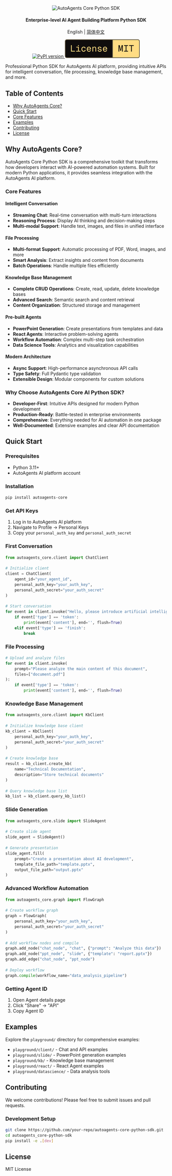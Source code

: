 <div align="center">

<img src="https://img.shields.io/badge/-autoagents_core-000000?style=for-the-badge&labelColor=faf9f6&color=faf9f6&logoColor=000000" alt="AutoAgents Core Python SDK" width="380"/>

<h4>Enterprise-level AI Agent Building Platform Python SDK</h4>

English | [简体中文](README-CN.md)



<a href="https://pypi.org/project/autoagents-core">
  <picture>
    <source media="(prefers-color-scheme: dark)" srcset="https://img.shields.io/pypi/v/autoagents-core.svg?style=for-the-badge" />
    <img alt="PyPI version" src="https://img.shields.io/pypi/v/autoagents-core.svg?style=for-the-badge" />
  </picture>
</a>
<picture>
  <source media="(prefers-color-scheme: dark)" srcset="media/dark_license.svg" />
  <img alt="License MIT" src="media/light_license.svg" />
</picture>

</div>

Professional Python SDK for AutoAgents AI platform, providing intuitive APIs for intelligent conversation, file processing, knowledge base management, and more.

## Table of Contents
- [Why AutoAgents Core?](#why-autoagents-core)
- [Quick Start](#quick-start)
- [Core Features](#core-features)
- [Examples](#examples)
- [Contributing](#contributing)
- [License](#license)

## Why AutoAgents Core?

AutoAgents Core Python SDK is a comprehensive toolkit that transforms how developers interact with AI-powered automation systems. Built for modern Python applications, it provides seamless integration with the AutoAgents AI platform.

### Core Features

#### Intelligent Conversation
- **Streaming Chat**: Real-time conversation with multi-turn interactions
- **Reasoning Process**: Display AI thinking and decision-making steps
- **Multi-modal Support**: Handle text, images, and files in unified interface

#### File Processing
- **Multi-format Support**: Automatic processing of PDF, Word, images, and more
- **Smart Analysis**: Extract insights and content from documents
- **Batch Operations**: Handle multiple files efficiently

#### Knowledge Base Management
- **Complete CRUD Operations**: Create, read, update, delete knowledge bases
- **Advanced Search**: Semantic search and content retrieval
- **Content Organization**: Structured storage and management

#### Pre-built Agents
- **PowerPoint Generation**: Create presentations from templates and data
- **React Agents**: Interactive problem-solving agents
- **Workflow Automation**: Complex multi-step task orchestration
- **Data Science Tools**: Analytics and visualization capabilities

#### Modern Architecture
- **Async Support**: High-performance asynchronous API calls
- **Type Safety**: Full Pydantic type validation
- **Extensible Design**: Modular components for custom solutions

### Why Choose AutoAgents Core AI Python SDK?

- **Developer-First**: Intuitive APIs designed for modern Python development
- **Production-Ready**: Battle-tested in enterprise environments
- **Comprehensive**: Everything needed for AI automation in one package
- **Well-Documented**: Extensive examples and clear API documentation

## Quick Start

### Prerequisites
- Python 3.11+
- AutoAgents AI platform account

### Installation

```bash
pip install autoagents-core
```

### Get API Keys

1. Log in to AutoAgents AI platform
2. Navigate to Profile → Personal Keys
3. Copy your `personal_auth_key` and `personal_auth_secret`

### First Conversation

```python
from autoagents_core.client import ChatClient

# Initialize client
client = ChatClient(
    agent_id="your_agent_id",
    personal_auth_key="your_auth_key", 
    personal_auth_secret="your_auth_secret"
)

# Start conversation
for event in client.invoke("Hello, please introduce artificial intelligence"):
    if event['type'] == 'token':
        print(event['content'], end='', flush=True)
    elif event['type'] == 'finish':
        break
```

### File Processing

```python
# Upload and analyze files
for event in client.invoke(
    prompt="Please analyze the main content of this document",
    files=["document.pdf"]
):
    if event['type'] == 'token':
        print(event['content'], end='', flush=True)
```

### Knowledge Base Management

```python
from autoagents_core.client import KbClient

# Initialize knowledge base client
kb_client = KbClient(
    personal_auth_key="your_auth_key",
    personal_auth_secret="your_auth_secret"
)

# Create knowledge base
result = kb_client.create_kb(
    name="Technical Documentation",
    description="Store technical documents"
)

# Query knowledge base list
kb_list = kb_client.query_kb_list()
```

### Slide Generation

```python
from autoagents_core.slide import SlideAgent

# Create slide agent
slide_agent = SlideAgent()

# Generate presentation
slide_agent.fill(
    prompt="Create a presentation about AI development",
    template_file_path="template.pptx",
    output_file_path="output.pptx"
)
```

### Advanced Workflow Automation

```python
from autoagents_core.graph import FlowGraph

# Create workflow graph
graph = FlowGraph(
    personal_auth_key="your_auth_key",
    personal_auth_secret="your_auth_secret"
)

# Add workflow nodes and compile
graph.add_node("chat_node", "chat", {"prompt": "Analyze this data"})
graph.add_node("ppt_node", "slide", {"template": "report.pptx"})
graph.add_edge("chat_node", "ppt_node")

# Deploy workflow
graph.compile(workflow_name="data_analysis_pipeline")
```


### Getting Agent ID

1. Open Agent details page
2. Click "Share" → "API"
3. Copy Agent ID

## Examples

Explore the `playground/` directory for comprehensive examples:

- `playground/client/` - Chat and API examples
- `playground/slide/` - PowerPoint generation examples
- `playground/kb/` - Knowledge base management
- `playground/react/` - React Agent examples
- `playground/datascience/` - Data analysis tools

## Contributing

We welcome contributions! Please feel free to submit issues and pull requests.

### Development Setup

```bash
git clone https://github.com/your-repo/autoagents-core-python-sdk.git
cd autoagents_core-python-sdk
pip install -e .[dev]
```

## License

MIT License

